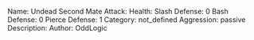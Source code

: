 Name: Undead Second Mate
Attack:
Health:
Slash Defense: 0
Bash Defense: 0
Pierce Defense: 1
Category: not_defined
Aggression: passive
Description:
Author: OddLogic